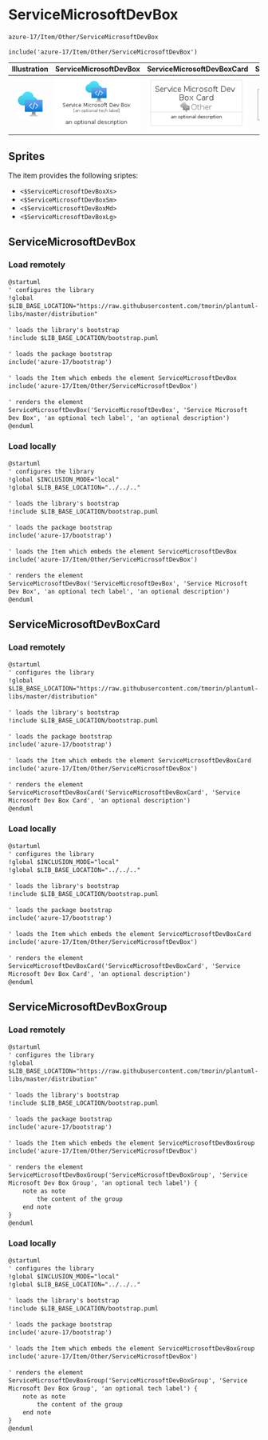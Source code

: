 # ServiceMicrosoftDevBox


```text
azure-17/Item/Other/ServiceMicrosoftDevBox
```

```text
include('azure-17/Item/Other/ServiceMicrosoftDevBox')
```



| Illustration | ServiceMicrosoftDevBox | ServiceMicrosoftDevBoxCard | ServiceMicrosoftDevBoxGroup |
| :---: | :---: | :---: | :---: |
| ![illustration for Illustration](../../../azure-17/Item/Other/ServiceMicrosoftDevBox.png) | ![illustration for ServiceMicrosoftDevBox](../../../azure-17/Item/Other/ServiceMicrosoftDevBox.Local.png) | ![illustration for ServiceMicrosoftDevBoxCard](../../../azure-17/Item/Other/ServiceMicrosoftDevBoxCard.Local.png) | ![illustration for ServiceMicrosoftDevBoxGroup](../../../azure-17/Item/Other/ServiceMicrosoftDevBoxGroup.Local.png) |



## Sprites
The item provides the following sriptes:

- `<$ServiceMicrosoftDevBoxXs>`
- `<$ServiceMicrosoftDevBoxSm>`
- `<$ServiceMicrosoftDevBoxMd>`
- `<$ServiceMicrosoftDevBoxLg>`





## ServiceMicrosoftDevBox

### Load remotely
```plantuml
@startuml
' configures the library
!global $LIB_BASE_LOCATION="https://raw.githubusercontent.com/tmorin/plantuml-libs/master/distribution"

' loads the library's bootstrap
!include $LIB_BASE_LOCATION/bootstrap.puml

' loads the package bootstrap
include('azure-17/bootstrap')

' loads the Item which embeds the element ServiceMicrosoftDevBox
include('azure-17/Item/Other/ServiceMicrosoftDevBox')

' renders the element
ServiceMicrosoftDevBox('ServiceMicrosoftDevBox', 'Service Microsoft Dev Box', 'an optional tech label', 'an optional description')
@enduml
```

### Load locally
```plantuml
@startuml
' configures the library
!global $INCLUSION_MODE="local"
!global $LIB_BASE_LOCATION="../../.."

' loads the library's bootstrap
!include $LIB_BASE_LOCATION/bootstrap.puml

' loads the package bootstrap
include('azure-17/bootstrap')

' loads the Item which embeds the element ServiceMicrosoftDevBox
include('azure-17/Item/Other/ServiceMicrosoftDevBox')

' renders the element
ServiceMicrosoftDevBox('ServiceMicrosoftDevBox', 'Service Microsoft Dev Box', 'an optional tech label', 'an optional description')
@enduml
```

## ServiceMicrosoftDevBoxCard

### Load remotely
```plantuml
@startuml
' configures the library
!global $LIB_BASE_LOCATION="https://raw.githubusercontent.com/tmorin/plantuml-libs/master/distribution"

' loads the library's bootstrap
!include $LIB_BASE_LOCATION/bootstrap.puml

' loads the package bootstrap
include('azure-17/bootstrap')

' loads the Item which embeds the element ServiceMicrosoftDevBoxCard
include('azure-17/Item/Other/ServiceMicrosoftDevBox')

' renders the element
ServiceMicrosoftDevBoxCard('ServiceMicrosoftDevBoxCard', 'Service Microsoft Dev Box Card', 'an optional description')
@enduml
```

### Load locally
```plantuml
@startuml
' configures the library
!global $INCLUSION_MODE="local"
!global $LIB_BASE_LOCATION="../../.."

' loads the library's bootstrap
!include $LIB_BASE_LOCATION/bootstrap.puml

' loads the package bootstrap
include('azure-17/bootstrap')

' loads the Item which embeds the element ServiceMicrosoftDevBoxCard
include('azure-17/Item/Other/ServiceMicrosoftDevBox')

' renders the element
ServiceMicrosoftDevBoxCard('ServiceMicrosoftDevBoxCard', 'Service Microsoft Dev Box Card', 'an optional description')
@enduml
```

## ServiceMicrosoftDevBoxGroup

### Load remotely
```plantuml
@startuml
' configures the library
!global $LIB_BASE_LOCATION="https://raw.githubusercontent.com/tmorin/plantuml-libs/master/distribution"

' loads the library's bootstrap
!include $LIB_BASE_LOCATION/bootstrap.puml

' loads the package bootstrap
include('azure-17/bootstrap')

' loads the Item which embeds the element ServiceMicrosoftDevBoxGroup
include('azure-17/Item/Other/ServiceMicrosoftDevBox')

' renders the element
ServiceMicrosoftDevBoxGroup('ServiceMicrosoftDevBoxGroup', 'Service Microsoft Dev Box Group', 'an optional tech label') {
    note as note
        the content of the group
    end note
}
@enduml
```

### Load locally
```plantuml
@startuml
' configures the library
!global $INCLUSION_MODE="local"
!global $LIB_BASE_LOCATION="../../.."

' loads the library's bootstrap
!include $LIB_BASE_LOCATION/bootstrap.puml

' loads the package bootstrap
include('azure-17/bootstrap')

' loads the Item which embeds the element ServiceMicrosoftDevBoxGroup
include('azure-17/Item/Other/ServiceMicrosoftDevBox')

' renders the element
ServiceMicrosoftDevBoxGroup('ServiceMicrosoftDevBoxGroup', 'Service Microsoft Dev Box Group', 'an optional tech label') {
    note as note
        the content of the group
    end note
}
@enduml
```


